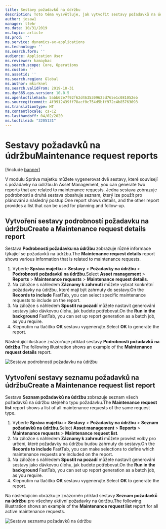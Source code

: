```yaml
---
title: Sestavy požadavků na údržbu
description: Toto téma vysvětluje, jak vytvořit sestavy požadavků na údržbu v modulu Správa majetku.
author: josaw1
manager: tfehr
ms.date: 10/31/2019
ms.topic: article
ms.prod: ''
ms.service: dynamics-ax-applications
ms.technology: ''
ms.search.form: ''
audience: Application User
ms.reviewer: kamaybac
ms.search.scope: Core, Operations
ms.custom: ''
ms.assetid: ''
ms.search.region: Global
ms.author: mkirknel
ms.search.validFrom: 2019-10-31
ms.dyn365.ops.version: 10.0.5
ms.openlocfilehash: 5abb62e7f92f62d4635309625d765e1c081052eb
ms.sourcegitcommit: 4f9912439ff78acf0c754d5bff972c4b85763093
ms.translationtype: HT
ms.contentlocale: cs-CZ
ms.lasthandoff: 04/02/2020
ms.locfileid: "3205131"
---
```

# <a name="maintenance-request-reports"></a><span data-ttu-id="15bf6-103">Sestavy požadavků na údržbu</span><span class="sxs-lookup"><span data-stu-id="15bf6-103">Maintenance request reports</span></span>

[!include [banner](../../includes/banner.md)]

 

<span data-ttu-id="15bf6-104">V modulu Správa majetku můžete vygenerovat dvě sestavy, které souvisejí s požadavky na údržbu.</span><span class="sxs-lookup"><span data-stu-id="15bf6-104">In Asset Management, you can generate two reports that are related to maintenance requests.</span></span> <span data-ttu-id="15bf6-105">Jedna sestava zobrazuje podrobnosti a druhá sestava obsahuje seznam, který lze použít pro plánování a následný postup.</span><span class="sxs-lookup"><span data-stu-id="15bf6-105">One report shows details, and the other report provides a list that can be used for planning and follow-up.</span></span>

## <a name="create-a-maintenance-request-details-report"></a><span data-ttu-id="15bf6-106">Vytvoření sestavy podrobností požadavku na údržbu</span><span class="sxs-lookup"><span data-stu-id="15bf6-106">Create a Maintenance request details report</span></span>

<span data-ttu-id="15bf6-107">Sestava **Podrobnosti požadavku na údržbu** zobrazuje různé informace týkající se požadavků na údržbu.</span><span class="sxs-lookup"><span data-stu-id="15bf6-107">The **Maintenance request details** report shows various information that is related to maintenance requests.</span></span>

1. <span data-ttu-id="15bf6-108">Vyberte **Správa majetku** \> **Sestavy** \> **Požadavky na údržbu** \> **Podrobnosti požadavků na údržbu**.</span><span class="sxs-lookup"><span data-stu-id="15bf6-108">Select **Asset management** \> **Reports** \> **Maintenance requests** \> **Maintenance request details**.</span></span>
2. <span data-ttu-id="15bf6-109">Na záložce s náhledem **Záznamy k zahrnutí** můžete vybrat konkrétní požadavky na údržbu, které mají být zahrnuty do sestavy.</span><span class="sxs-lookup"><span data-stu-id="15bf6-109">On the **Records to include** FastTab, you can select specific maintenance requests to include on the report.</span></span>
3. <span data-ttu-id="15bf6-110">Na záložce s náhledem **Spustit na pozadí** můžete nastavit generování sestavy jako dávkovou úlohu, jak budete potřebovat.</span><span class="sxs-lookup"><span data-stu-id="15bf6-110">On the **Run in the background** FastTab, you can set up report generation as a batch job, as you require.</span></span>
4. <span data-ttu-id="15bf6-111">Klepnutím na tlačítko **OK** sestavu vygenerujte.</span><span class="sxs-lookup"><span data-stu-id="15bf6-111">Select **OK** to generate the report.</span></span>

<span data-ttu-id="15bf6-112">Následující ilustrace znázorňuje příklad sestavy **Podrobnosti požadavků na údržbu**.</span><span class="sxs-lookup"><span data-stu-id="15bf6-112">The following illustration shows an example of the **Maintenance request details** report.</span></span>

![Sestava podrobností požadavku na údržbu](media/09-manage-maintenance-requests.png)

## <a name="create-a-maintenance-request-list-report"></a><span data-ttu-id="15bf6-114">Vytvoření sestavy seznamu požadavků na údržbu</span><span class="sxs-lookup"><span data-stu-id="15bf6-114">Create a Maintenance request list report</span></span>

<span data-ttu-id="15bf6-115">Sestava **Seznam požadavků na údržbu** zobrazuje seznam všech požadavků na údržbu stejného typu požadavku.</span><span class="sxs-lookup"><span data-stu-id="15bf6-115">The **Maintenance request list** report shows a list of all maintenance requests of the same request type.</span></span>

1. <span data-ttu-id="15bf6-116">Vyberte **Správa majetku** \> **Sestavy** \> **Požadavky na údržbu** \> **Seznam požadavků na údržbu**.</span><span class="sxs-lookup"><span data-stu-id="15bf6-116">Select **Asset management** \> **Reports** \> **Maintenance requests** \> **Maintenance request list**.</span></span>
2. <span data-ttu-id="15bf6-117">Na záložce s náhledem **Záznamy k zahrnutí** můžete provést volby pro určení, které požadavky na údržbu budou zahrnuty do sestavy.</span><span class="sxs-lookup"><span data-stu-id="15bf6-117">On the **Records to include** FastTab, you can make selections to define which maintenance requests are included on the report.</span></span>
3. <span data-ttu-id="15bf6-118">Na záložce s náhledem **Spustit na pozadí** můžete nastavit generování sestavy jako dávkovou úlohu, jak budete potřebovat.</span><span class="sxs-lookup"><span data-stu-id="15bf6-118">On the **Run in the background** FastTab, you can set up report generation as a batch job, as you require.</span></span>
4. <span data-ttu-id="15bf6-119">Klepnutím na tlačítko **OK** sestavu vygenerujte.</span><span class="sxs-lookup"><span data-stu-id="15bf6-119">Select **OK** to generate the report.</span></span>

<span data-ttu-id="15bf6-120">Na následujícím obrázku je znázorněn příklad sestavy **Seznam požadavků na údržbu** pro všechny aktivní požadavky na údržbu.</span><span class="sxs-lookup"><span data-stu-id="15bf6-120">The following illustration shows an example of the **Maintenance request list** report for all active maintenance requests.</span></span>

![Sestava seznamu požadavků na údržbu](media/10-manage-maintenance-requests.png)
